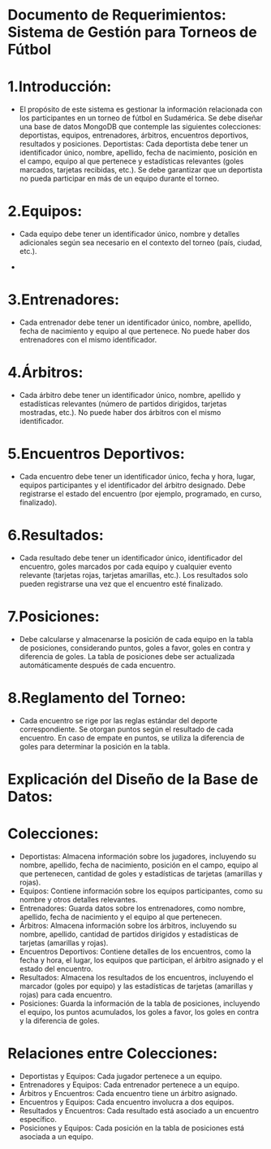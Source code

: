 # Documento de Requerimientos: Sistema de Gestión para Torneos de Fútbol

# 1.Introducción:

+ El propósito de este sistema es gestionar la información relacionada con los participantes en un torneo de fútbol en Sudamérica. Se debe diseñar una base de datos MongoDB que contemple las siguientes colecciones: deportistas, equipos, entrenadores, árbitros, encuentros deportivos, resultados y posiciones.
Deportistas:
Cada deportista debe tener un identificador único, nombre, apellido, fecha de nacimiento, posición en el campo, equipo al que pertenece y estadísticas relevantes (goles marcados, tarjetas recibidas, etc.). Se debe garantizar que un deportista no pueda participar en más de un equipo durante el torneo.

# 2.Equipos:
+ Cada equipo debe tener un identificador único, nombre y detalles adicionales según sea necesario en el contexto del torneo (país, ciudad, etc.).

+ 
# 3.Entrenadores:
+ Cada entrenador debe tener un identificador único, nombre, apellido, fecha de nacimiento y equipo al que pertenece. No puede haber dos entrenadores con el mismo identificador.

# 4.Árbitros:
+ Cada árbitro debe tener un identificador único, nombre, apellido y estadísticas relevantes (número de partidos dirigidos, tarjetas mostradas, etc.). No puede haber dos árbitros con el mismo identificador.

# 5.Encuentros Deportivos:
+ Cada encuentro debe tener un identificador único, fecha y hora, lugar, equipos participantes y el identificador del árbitro designado. Debe registrarse el estado del encuentro (por ejemplo, programado, en curso, finalizado).

# 6.Resultados:
+ Cada resultado debe tener un identificador único, identificador del encuentro, goles marcados por cada equipo y cualquier evento relevante (tarjetas rojas, tarjetas amarillas, etc.). Los resultados solo pueden registrarse una vez que el encuentro esté finalizado.

# 7.Posiciones:
+ Debe calcularse y almacenarse la posición de cada equipo en la tabla de posiciones, considerando puntos, goles a favor, goles en contra y diferencia de goles. La tabla de posiciones debe ser actualizada automáticamente después de cada encuentro.

# 8.Reglamento del Torneo:
+ Cada encuentro se rige por las reglas estándar del deporte correspondiente. Se otorgan puntos según el resultado de cada encuentro. En caso de empate en puntos, se utiliza la diferencia de goles para determinar la posición en la tabla.

# Explicación del Diseño de la Base de Datos:
# Colecciones:

+ Deportistas: Almacena información sobre los jugadores, incluyendo su nombre, apellido, fecha de nacimiento, posición en el campo, equipo al que pertenecen, cantidad de goles y estadísticas de tarjetas (amarillas y rojas).
+ Equipos: Contiene información sobre los equipos participantes, como su nombre y otros detalles relevantes.
+ Entrenadores: Guarda datos sobre los entrenadores, como nombre, apellido, fecha de nacimiento y el equipo al que pertenecen.
+ Árbitros: Almacena información sobre los árbitros, incluyendo su nombre, apellido, cantidad de partidos dirigidos y estadísticas de tarjetas (amarillas y rojas).
+ Encuentros Deportivos: Contiene detalles de los encuentros, como la fecha y hora, el lugar, los equipos que participan, el árbitro asignado y el estado del encuentro.
+ Resultados: Almacena los resultados de los encuentros, incluyendo el marcador (goles por equipo) y las estadísticas de tarjetas (amarillas y rojas) para cada encuentro.
+ Posiciones: Guarda la información de la tabla de posiciones, incluyendo el equipo, los puntos acumulados, los goles a favor, los goles en contra y la diferencia de goles.

# Relaciones entre Colecciones:

+ Deportistas y Equipos: Cada jugador pertenece a un equipo.
+ Entrenadores y Equipos: Cada entrenador pertenece a un equipo.
+ Árbitros y Encuentros: Cada encuentro tiene un árbitro asignado.
+ Encuentros y Equipos: Cada encuentro involucra a dos equipos.
+ Resultados y Encuentros: Cada resultado está asociado a un encuentro específico.
+ Posiciones y Equipos: Cada posición en la tabla de posiciones está asociada a un equipo.


